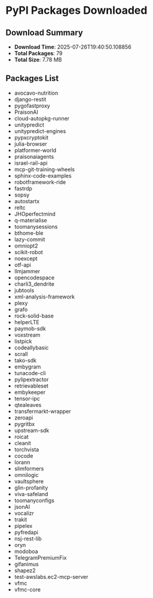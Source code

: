# PyPI Packages Downloaded

## Download Summary
- **Download Time**: 2025-07-26T19:40:50.108856
- **Total Packages**: 79
- **Total Size**: 7.78 MB

## Packages List
- avocavo-nutrition
- django-restit
- pygofastproxy
- PraisonAI
- cloud-autopkg-runner
- unitypredict
- unitypredict-engines
- pypxcryptokit
- julia-browser
- platformer-world
- praisonaiagents
- israel-rail-api
- mcp-git-training-wheels
- sphinx-code-examples
- robotframework-ride
- fastrdp
- sopsy
- autostartx
- reltc
- JHOperfectmind
- q-materialise
- toomanysessions
- bthome-ble
- lazy-commit
- omniopt2
- scikit-robot
- noexcept
- otf-api
- llmjammer
- opencodespace
- charli3_dendrite
- jubtools
- xml-analysis-framework
- plexy
- grafo
- rock-solid-base
- helperLTE
- paymob-sdk
- voxstream
- listpick
- codeallybasic
- scrall
- tako-sdk
- embygram
- tunacode-cli
- pylipextractor
- retrievableset
- embykeeper
- tensor-ipc
- qtealeaves
- transfermarkt-wrapper
- zeroapi
- pygritbx
- upstream-sdk
- roicat
- cleanit
- torchvista
- cocode
- lorann
- slimformers
- omnilogic
- vaultsphere
- glin-profanity
- viva-safeland
- toomanyconfigs
- jsonAI
- vocalizr
- trakit
- pipelex
- pyfredapi
- nsj-rest-lib
- oryn
- modoboa
- TelegramPremiumFix
- gifanimus
- shapez2
- test-awslabs.ec2-mcp-server
- vfmc
- vfmc-core
